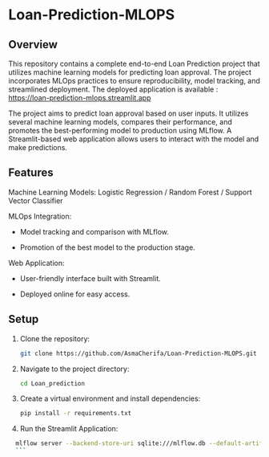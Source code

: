 # Loan-Prediction-MLOPS


## Overview
This repository contains a complete end-to-end Loan Prediction project that utilizes machine learning models for predicting loan approval. The project incorporates MLOps practices to ensure reproducibility, model tracking, and streamlined deployment. The deployed application is available : https://loan-prediction-mlops.streamlit.app 

The project aims to predict loan approval based on user inputs. It utilizes several machine learning models, compares their performance, and promotes the best-performing model to production using MLflow. A Streamlit-based web application allows users to interact with the model and make predictions.



## Features

Machine Learning Models:  Logistic Regression  / Random Forest  / Support Vector Classifier

MLOps Integration:
- Model tracking and comparison with MLflow.

- Promotion of the best model to the production stage.

Web Application:

- User-friendly interface built with Streamlit.

- Deployed online for easy access.

## Setup

1. Clone the repository:

    ```bash
    git clone https://github.com/AsmaCherifa/Loan-Prediction-MLOPS.git
    ```

2. Navigate to the project directory:

    ```bash
    cd Loan_prediction
    ```

3. Create a virtual environment and install dependencies:

    ```bash
    pip install -r requirements.txt
    ```
4. Run the Streamlit Application:

  ```bash
    mlflow server --backend-store-uri sqlite:///mlflow.db --default-artifact-root ./mlruns
    ```
